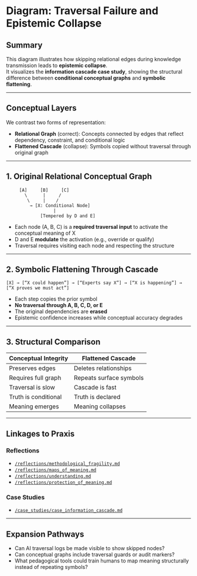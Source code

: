 # Diagram: Traversal Failure and Epistemic Collapse

## Summary

This diagram illustrates how skipping relational edges during knowledge transmission leads to **epistemic collapse**.  
It visualizes the **information cascade case study**, showing the structural difference between **conditional conceptual graphs** and **symbolic flattening**.

---

## Conceptual Layers

We contrast two forms of representation:

- **Relational Graph** (correct): Concepts connected by edges that reflect dependency, constraint, and conditional logic  
- **Flattened Cascade** (collapse): Symbols copied without traversal through original graph

---

## 1. Original Relational Conceptual Graph

```plaintext
     [A]     [B]     [C]
       \      |     /
        \     |    /
         → [X: Conditional Node]
                  |
             [Tempered by D and E]
```

- Each node (A, B, C) is a **required traversal input** to activate the conceptual meaning of X  
- D and E **modulate** the activation (e.g., override or qualify)  
- Traversal requires visiting each node and respecting the structure  

---

## 2. Symbolic Flattening Through Cascade

```plaintext
[X] → [“X could happen”] → [“Experts say X”] → [“X is happening”] → [“X proves we must act”]
```

- Each step copies the prior symbol  
- **No traversal through A, B, C, D, or E**  
- The original dependencies are **erased**  
- Epistemic confidence increases while conceptual accuracy degrades

---

## 3. Structural Comparison

| Conceptual Integrity | Flattened Cascade       |
|----------------------|-------------------------|
| Preserves edges      | Deletes relationships   |
| Requires full graph  | Repeats surface symbols |
| Traversal is slow    | Cascade is fast         |
| Truth is conditional | Truth is declared       |
| Meaning emerges      | Meaning collapses       |

---

## Linkages to Praxis

### Reflections

- [`/reflections/methodological_fragility.md`](../reflections/methodological_fragility.md)  
- [`/reflections/maps_of_meaning.md`](../reflections/maps_of_meaning.md)  
- [`/reflections/understanding.md`](../reflections/understanding.md)  
- [`/reflections/protection_of_meaning.md`](../reflections/restoration.md)

### Case Studies

- [`/case_studies/case_information_cascade.md`](../case_studies/case_information_cascade.md)

---

## Expansion Pathways

- Can AI traversal logs be made visible to show skipped nodes?  
- Can conceptual graphs include traversal guards or audit markers?  
- What pedagogical tools could train humans to map meaning structurally instead of repeating symbols?


